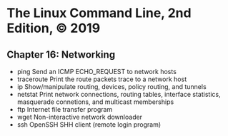 # The Linux Command Line, 2nd Edition, © 2019

## Chapter 16: Networking

* ping Send an ICMP ECHO\_REQUEST to network hosts
* traceroute Print the route packets trace to a network host
* ip Show/manipulate routing, devices, policy routing, and tunnels
* netstat Print network connections, routing tables, interface statistics, masquerade connetions, and multicast memberships
* ftp Internet file transfer program
* wget Non-interactive network downloader
* ssh OpenSSH SHH client (remote login program)
